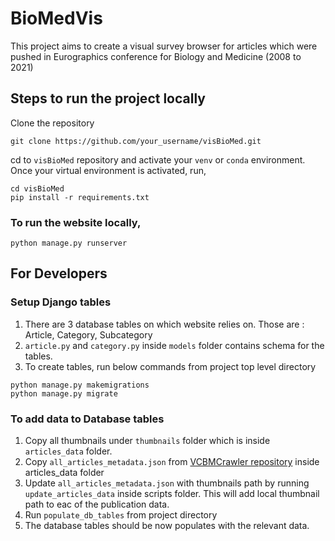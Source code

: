 # BioMedVis

This project aims to create a visual survey browser for articles which were pushed in Eurographics conference for
Biology and Medicine
(2008 to 2021)

## Steps to run the project locally

Clone the repository

```commandline
git clone https://github.com/your_username/visBioMed.git
```

cd to `visBioMed` repository and activate your `venv` or `conda` environment. Once your virtual environment is
activated, run,

```commandline
cd visBioMed
pip install -r requirements.txt
```

### To run the website locally,

```commandline
python manage.py runserver
```

## For Developers

### Setup Django tables

1. There are 3 database tables on which website relies on. Those are : Article, Category, Subcategory
2. `article.py` and `category.py` inside `models` folder contains schema for the tables.
3. To create tables, run below commands from project top level directory

```commandline
python manage.py makemigrations
python manage.py migrate
```

### To add data to Database tables

1. Copy all thumbnails under `thumbnails` folder which is inside `articles_data` folder.
2. Copy `all_articles_metadata.json` from [VCBMCrawler repository](https://github.com/pruthvi-hegde/VCBMCrawler/) inside
   articles_data folder
3. Update `all_articles_metadata.json` with thumbnails path by running `update_articles_data` inside scripts folder.
   This will add local thumbnail path to eac of the publication data.
4. Run `populate_db_tables` from project directory
5. The database tables should be now populates with the relevant data.


